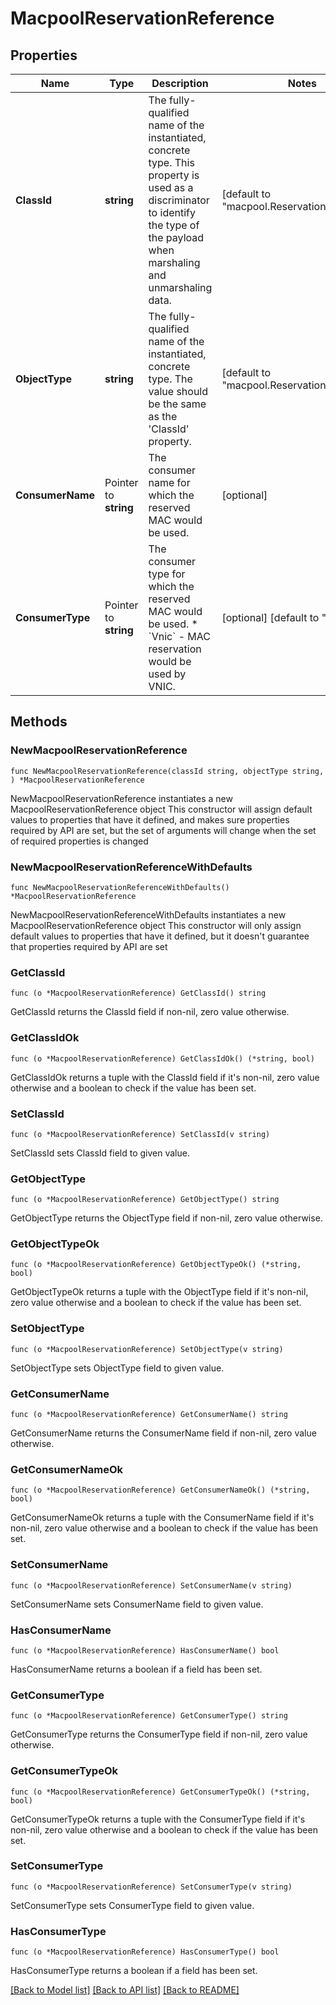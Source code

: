# MacpoolReservationReference

## Properties

Name | Type | Description | Notes
------------ | ------------- | ------------- | -------------
**ClassId** | **string** | The fully-qualified name of the instantiated, concrete type. This property is used as a discriminator to identify the type of the payload when marshaling and unmarshaling data. | [default to "macpool.ReservationReference"]
**ObjectType** | **string** | The fully-qualified name of the instantiated, concrete type. The value should be the same as the &#39;ClassId&#39; property. | [default to "macpool.ReservationReference"]
**ConsumerName** | Pointer to **string** | The consumer name for which the reserved MAC would be used. | [optional] 
**ConsumerType** | Pointer to **string** | The consumer type for which the reserved MAC would be used. * &#x60;Vnic&#x60; - MAC reservation would be used by VNIC. | [optional] [default to "Vnic"]

## Methods

### NewMacpoolReservationReference

`func NewMacpoolReservationReference(classId string, objectType string, ) *MacpoolReservationReference`

NewMacpoolReservationReference instantiates a new MacpoolReservationReference object
This constructor will assign default values to properties that have it defined,
and makes sure properties required by API are set, but the set of arguments
will change when the set of required properties is changed

### NewMacpoolReservationReferenceWithDefaults

`func NewMacpoolReservationReferenceWithDefaults() *MacpoolReservationReference`

NewMacpoolReservationReferenceWithDefaults instantiates a new MacpoolReservationReference object
This constructor will only assign default values to properties that have it defined,
but it doesn't guarantee that properties required by API are set

### GetClassId

`func (o *MacpoolReservationReference) GetClassId() string`

GetClassId returns the ClassId field if non-nil, zero value otherwise.

### GetClassIdOk

`func (o *MacpoolReservationReference) GetClassIdOk() (*string, bool)`

GetClassIdOk returns a tuple with the ClassId field if it's non-nil, zero value otherwise
and a boolean to check if the value has been set.

### SetClassId

`func (o *MacpoolReservationReference) SetClassId(v string)`

SetClassId sets ClassId field to given value.


### GetObjectType

`func (o *MacpoolReservationReference) GetObjectType() string`

GetObjectType returns the ObjectType field if non-nil, zero value otherwise.

### GetObjectTypeOk

`func (o *MacpoolReservationReference) GetObjectTypeOk() (*string, bool)`

GetObjectTypeOk returns a tuple with the ObjectType field if it's non-nil, zero value otherwise
and a boolean to check if the value has been set.

### SetObjectType

`func (o *MacpoolReservationReference) SetObjectType(v string)`

SetObjectType sets ObjectType field to given value.


### GetConsumerName

`func (o *MacpoolReservationReference) GetConsumerName() string`

GetConsumerName returns the ConsumerName field if non-nil, zero value otherwise.

### GetConsumerNameOk

`func (o *MacpoolReservationReference) GetConsumerNameOk() (*string, bool)`

GetConsumerNameOk returns a tuple with the ConsumerName field if it's non-nil, zero value otherwise
and a boolean to check if the value has been set.

### SetConsumerName

`func (o *MacpoolReservationReference) SetConsumerName(v string)`

SetConsumerName sets ConsumerName field to given value.

### HasConsumerName

`func (o *MacpoolReservationReference) HasConsumerName() bool`

HasConsumerName returns a boolean if a field has been set.

### GetConsumerType

`func (o *MacpoolReservationReference) GetConsumerType() string`

GetConsumerType returns the ConsumerType field if non-nil, zero value otherwise.

### GetConsumerTypeOk

`func (o *MacpoolReservationReference) GetConsumerTypeOk() (*string, bool)`

GetConsumerTypeOk returns a tuple with the ConsumerType field if it's non-nil, zero value otherwise
and a boolean to check if the value has been set.

### SetConsumerType

`func (o *MacpoolReservationReference) SetConsumerType(v string)`

SetConsumerType sets ConsumerType field to given value.

### HasConsumerType

`func (o *MacpoolReservationReference) HasConsumerType() bool`

HasConsumerType returns a boolean if a field has been set.


[[Back to Model list]](../README.md#documentation-for-models) [[Back to API list]](../README.md#documentation-for-api-endpoints) [[Back to README]](../README.md)


